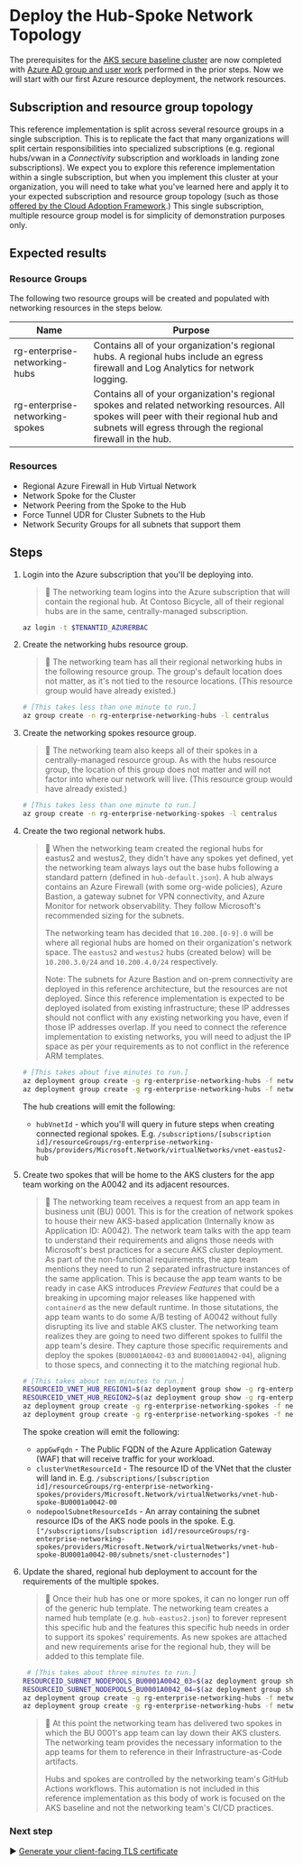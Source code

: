 # Deploy the Hub-Spoke Network Topology

The prerequisites for the [AKS secure baseline cluster](./) are now completed with [Azure AD group and user work](./03-aad.md) performed in the prior steps. Now we will start with our first Azure resource deployment, the network resources.

## Subscription and resource group topology

This reference implementation is split across several resource groups in a single subscription. This is to replicate the fact that many organizations will split certain responsibilities into specialized subscriptions (e.g. regional hubs/vwan in a _Connectivity_ subscription and workloads in landing zone subscriptions). We expect you to explore this reference implementation within a single subscription, but when you implement this cluster at your organization, you will need to take what you've learned here and apply it to your expected subscription and resource group topology (such as those [offered by the Cloud Adoption Framework](https://docs.microsoft.com/azure/cloud-adoption-framework/decision-guides/subscriptions/).) This single subscription, multiple resource group model is for simplicity of demonstration purposes only.

## Expected results

### Resource Groups

The following two resource groups will be created and populated with networking resources in the steps below.

| Name                            | Purpose                                                                                                                                                                                              |
| ------------------------------- | ---------------------------------------------------------------------------------------------------------------------------------------------------------------------------------------------------- |
| rg-enterprise-networking-hubs   | Contains all of your organization's regional hubs. A regional hubs include an egress firewall and Log Analytics for network logging.                                                                 |
| rg-enterprise-networking-spokes | Contains all of your organization's regional spokes and related networking resources. All spokes will peer with their regional hub and subnets will egress through the regional firewall in the hub. |

### Resources

- Regional Azure Firewall in Hub Virtual Network
- Network Spoke for the Cluster
- Network Peering from the Spoke to the Hub
- Force Tunnel UDR for Cluster Subnets to the Hub
- Network Security Groups for all subnets that support them

## Steps

1. Login into the Azure subscription that you'll be deploying into.

   > :book: The networking team logins into the Azure subscription that will contain the regional hub. At Contoso Bicycle, all of their regional hubs are in the same, centrally-managed subscription.

   ```bash
   az login -t $TENANTID_AZURERBAC
   ```

1. Create the networking hubs resource group.

   > :book: The networking team has all their regional networking hubs in the following resource group. The group's default location does not matter, as it's not tied to the resource locations. (This resource group would have already existed.)

   ```bash
   # [This takes less than one minute to run.]
   az group create -n rg-enterprise-networking-hubs -l centralus
   ```

1. Create the networking spokes resource group.

   > :book: The networking team also keeps all of their spokes in a centrally-managed resource group. As with the hubs resource group, the location of this group does not matter and will not factor into where our network will live. (This resource group would have already existed.)

   ```bash
   # [This takes less than one minute to run.]
   az group create -n rg-enterprise-networking-spokes -l centralus
   ```

1. Create the two regional network hubs.

   > :book: When the networking team created the regional hubs for eastus2 and westus2, they didn't have any spokes yet defined, yet the networking team always lays out the base hubs following a standard pattern (defined in `hub-default.json`). A hub always contains an Azure Firewall (with some org-wide policies), Azure Bastion, a gateway subnet for VPN connectivity, and Azure Monitor for network observability. They follow Microsoft's recommended sizing for the subnets.
   >
   > The networking team has decided that `10.200.[0-9].0` will be where all regional hubs are homed on their organization's network space. The `eastus2` and `westus2` hubs (created below) will be `10.200.3.0/24` and `10.200.4.0/24` respectively.
   >
   > Note: The subnets for Azure Bastion and on-prem connectivity are deployed in this reference architecture, but the resources are not deployed. Since this reference implementation is expected to be deployed isolated from existing infrastructure; these IP addresses should not conflict with any existing networking you have, even if those IP addresses overlap. If you need to connect the reference implementation to existing networks, you will need to adjust the IP space as per your requirements as to not conflict in the reference ARM templates.

   ```bash
   # [This takes about five minutes to run.]
   az deployment group create -g rg-enterprise-networking-hubs -f networking/hub-default.json -n hub-region1 -p hubVnetAddressSpace="10.200.3.0/24" azureFirewallSubnetAddressSpace="10.200.3.0/26" azureGatewaySubnetAddressSpace="10.200.3.64/27" azureBastionSubnetAddressSpace="10.200.3.96/27" location=eastus2
   az deployment group create -g rg-enterprise-networking-hubs -f networking/hub-default.json -n hub-region2 -p hubVnetAddressSpace="10.200.4.0/24" azureFirewallSubnetAddressSpace="10.200.4.0/26" azureGatewaySubnetAddressSpace="10.200.4.64/27" azureBastionSubnetAddressSpace="10.200.4.96/27" location=centralus
   ```

   The hub creations will emit the following:

   - `hubVnetId` - which you'll will query in future steps when creating connected regional spokes. E.g. `/subscriptions/[subscription id]/resourceGroups/rg-enterprise-networking-hubs/providers/Microsoft.Network/virtualNetworks/vnet-eastus2-hub`

1. Create two spokes that will be home to the AKS clusters for the app team working on the A0042 and its adjacent resources.

   > :book: The networking team receives a request from an app team in business unit (BU) 0001. This is for the creation of network spokes to house their new AKS-based application (Internally know as Application ID: A0042). The network team talks with the app team to understand their requirements and aligns those needs with Microsoft's best practices for a secure AKS cluster deployment. As part of the non-functional requirements, the app team mentions they need to run 2 separated infrastructure instances of the same application. This is because the app team wants to be ready in case AKS introduces _Preview Features_ that could be a breaking in upcoming major releases like happened with `containerd` as the new default runtime. In those situtations, the app team wants to do some A/B testing of A0042 without fully disrupting its live and stable AKS cluster. The networking team realizes they are going to need two different spokes to fullfil the app team's desire. They capture those specific requirements and deploy the spokes (`BU0001A0042-03` and `BU0001A0042-04`), aligning to those specs, and connecting it to the matching regional hub.

   ```bash
   # [This takes about ten minutes to run.]
   RESOURCEID_VNET_HUB_REGION1=$(az deployment group show -g rg-enterprise-networking-hubs -n hub-region1 --query properties.outputs.hubVnetId.value -o tsv)
   RESOURCEID_VNET_HUB_REGION2=$(az deployment group show -g rg-enterprise-networking-hubs -n hub-region2 --query properties.outputs.hubVnetId.value -o tsv)
   az deployment group create -g rg-enterprise-networking-spokes -f networking/spoke-BU0001A0042.json -n spoke-BU0001A0042-03 -p hubVnetResourceId="${RESOURCEID_VNET_HUB_REGION1}" appInstanceId="03" clusterVNetAddressPrefix="10.243.0.0/16" clusterNodesSubnetAddressPrefix="10.243.0.0/22" clusterIngressServicesSubnetAdressPrefix="10.243.4.0/28" applicationGatewaySubnetAddressPrefix="10.243.4.16/28" subdomainName=${CLUSTER_SUBDOMAIN_03} location=eastus2
   az deployment group create -g rg-enterprise-networking-spokes -f networking/spoke-BU0001A0042.json -n spoke-BU0001A0042-04 -p hubVnetResourceId="${RESOURCEID_VNET_HUB_REGION2}" appInstanceId="04" clusterVNetAddressPrefix="10.244.0.0/16" clusterNodesSubnetAddressPrefix="10.244.0.0/22" clusterIngressServicesSubnetAdressPrefix="10.244.4.0/28" applicationGatewaySubnetAddressPrefix="10.244.4.16/28" subdomainName=${CLUSTER_SUBDOMAIN_04} location=centralus
   ```

   The spoke creation will emit the following:

   - `appGwFqdn` - The Public FQDN of the Azure Application Gateway (WAF) that will receive traffic for your workload.
   - `clusterVnetResourceId` - The resource ID of the VNet that the cluster will land in. E.g. `/subscriptions/[subscription id]/resourceGroups/rg-enterprise-networking-spokes/providers/Microsoft.Network/virtualNetworks/vnet-hub-spoke-BU0001a0042-00`
   - `nodepoolSubnetResourceIds` - An array containing the subnet resource IDs of the AKS node pools in the spoke. E.g. `["/subscriptions/[subscription id]/resourceGroups/rg-enterprise-networking-spokes/providers/Microsoft.Network/virtualNetworks/vnet-hub-spoke-BU0001a0042-00/subnets/snet-clusternodes"]`

1. Update the shared, regional hub deployment to account for the requirements of the multiple spokes.

   > :book: Once their hub has one or more spokes, it can no longer run off of the generic hub template. The networking team creates a named hub template (e.g. `hub-eastus2.json`) to forever represent this specific hub and the features this specific hub needs in order to support its spokes' requirements. As new spokes are attached and new requirements arise for the regional hub, they will be added to this template file.

   ```bash
    # [This takes about three minutes to run.]
   RESOURCEID_SUBNET_NODEPOOLS_BU0001A0042_03=$(az deployment group show -g  rg-enterprise-networking-spokes -n spoke-BU0001A0042-03 --query properties.outputs.nodepoolSubnetResourceIds.value -o tsv)
   RESOURCEID_SUBNET_NODEPOOLS_BU0001A0042_04=$(az deployment group show -g  rg-enterprise-networking-spokes -n spoke-BU0001A0042-04 --query properties.outputs.nodepoolSubnetResourceIds.value -o tsv)
   az deployment group create -g rg-enterprise-networking-hubs -f networking/hub-regionA.json -n hub-region1 -p nodepoolSubnetResourceIds="['${RESOURCEID_SUBNET_NODEPOOLS_BU0001A0042_03}']" hubVnetAddressSpace="10.200.3.0/24" azureFirewallSubnetAddressSpace="10.200.3.0/26" azureGatewaySubnetAddressSpace="10.200.3.64/27" azureBastionSubnetAddressSpace="10.200.3.96/27" location=eastus2
   az deployment group create -g rg-enterprise-networking-hubs -f networking/hub-regionA.json -n hub-region2 -p nodepoolSubnetResourceIds="['${RESOURCEID_SUBNET_NODEPOOLS_BU0001A0042_04}']" hubVnetAddressSpace="10.200.4.0/24" azureFirewallSubnetAddressSpace="10.200.4.0/26" azureGatewaySubnetAddressSpace="10.200.4.64/27" azureBastionSubnetAddressSpace="10.200.4.96/27" location=centralus
   ```

   > :book: At this point the networking team has delivered two spokes in which the BU 0001's app team can lay down their AKS clusters. The networking team provides the necessary information to the app teams for them to reference in their Infrastructure-as-Code artifacts.
   >
   > Hubs and spokes are controlled by the networking team's GitHub Actions workflows. This automation is not included in this reference implementation as this body of work is focused on the AKS baseline and not the networking team's CI/CD practices.

### Next step

:arrow_forward: [Generate your client-facing TLS certificate](./04-ca-certificates.md)
